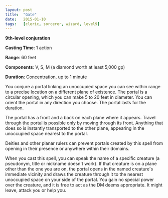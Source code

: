```yaml
---
layout: post
title:  "Gate"
date:   2015-01-10
tags:   [cleric, sorcerer, wizard, level9]
---
```


**9th-level conjuration**

**Casting Time**: 1 action

**Range**: 60 feet

**Components**: V, S, M (a diamond worth at least 5,000 gp)

**Duration**: Concentration, up to 1 minute

You conjure a portal linking an unoccupied space you can see within range to a precise location on a different plane of existence. The portal is a circular opening, which you can make 5 to 20 feet in diameter. You can orient the portal in any direction you choose. The portal lasts for the duration.

The portal has a front and a back on each plane where it appears. Travel through the portal is possible only by moving through its front. Anything that does so is instantly transported to the other plane, appearing in the unoccupied space nearest to the portal.

Deities and other planar rulers can prevent portals created by this spell from opening in their presence or anywhere within their domains.

When you cast this spell, you can speak the name of a specific creature (a pseudonym, title or nickname doesn't work). If that creature is on a plane other than the one you are on, the portal opens in the named creature's immediate vicinity and draws the creature through it to the nearest unoccupied space on your side of the portal. You gain no special power over the creature, and it is free to act as the DM deems appropriate. It might leave, attack you or help you.
